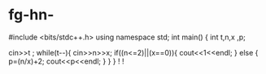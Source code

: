 # fg-hn-
#include <bits/stdc++.h>
using namespace std;
int main() {
int t,n,x ,p;

  cin>>t ;
   while(t--){
     cin>>n>>x;
     if((n<=2)||(x==0)){
       cout<<1<<endl;
     }
     else {
		 p=(n/x)+2;
       cout<<p<<endl;
     }
   }
}
!
!
